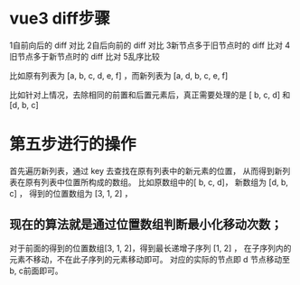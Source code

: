 # vue3 diff步骤

1自前向后的 diff 对比
2自后向前的 diff 对比
3新节点多于旧节点时的 diff 比对
4旧节点多于新节点时的 diff 比对
5乱序比较

比如原有列表为 [a, b, c, d, e, f] ，而新列表为 [a, d, b, c, e, f]

比如针对上情况，去除相同的前置和后置元素后，真正需要处理的是 [ b, c, d] 和 [d, b, c]

# 第五步进行的操作

首先遍历新列表，通过 key 去查找在原有列表中的新元素的位置，
从而得到新列表在原有列表中位置所构成的数组。
比如原数组中的[ b, c, d]， 新数组为 [d, b, c] ，
得到的位置数组为 [3, 1, 2] ，

## 现在的算法就是通过位置数组判断最小化移动次数；

对于前面的得到的位置数组[3, 1, 2]，得到最长递增子序列 [1, 2] ，
在子序列内的元素不移动，不在此子序列的元素移动即可。
对应的实际的节点即 d 节点移动至b, c前面即可。
